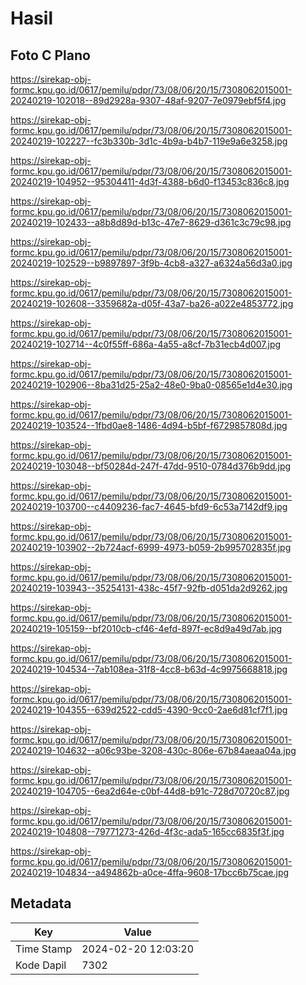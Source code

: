 # Hasil

## Foto C Plano

https://sirekap-obj-formc.kpu.go.id/0617/pemilu/pdpr/73/08/06/20/15/7308062015001-20240219-102018--89d2928a-9307-48af-9207-7e0979ebf5f4.jpg

https://sirekap-obj-formc.kpu.go.id/0617/pemilu/pdpr/73/08/06/20/15/7308062015001-20240219-102227--fc3b330b-3d1c-4b9a-b4b7-119e9a6e3258.jpg

https://sirekap-obj-formc.kpu.go.id/0617/pemilu/pdpr/73/08/06/20/15/7308062015001-20240219-104952--95304411-4d3f-4388-b6d0-f13453c836c8.jpg

https://sirekap-obj-formc.kpu.go.id/0617/pemilu/pdpr/73/08/06/20/15/7308062015001-20240219-102433--a8b8d89d-b13c-47e7-8629-d361c3c79c98.jpg

https://sirekap-obj-formc.kpu.go.id/0617/pemilu/pdpr/73/08/06/20/15/7308062015001-20240219-102529--b9897897-3f9b-4cb8-a327-a6324a56d3a0.jpg

https://sirekap-obj-formc.kpu.go.id/0617/pemilu/pdpr/73/08/06/20/15/7308062015001-20240219-102608--3359682a-d05f-43a7-ba26-a022e4853772.jpg

https://sirekap-obj-formc.kpu.go.id/0617/pemilu/pdpr/73/08/06/20/15/7308062015001-20240219-102714--4c0f55ff-686a-4a55-a8cf-7b31ecb4d007.jpg

https://sirekap-obj-formc.kpu.go.id/0617/pemilu/pdpr/73/08/06/20/15/7308062015001-20240219-102906--8ba31d25-25a2-48e0-9ba0-08565e1d4e30.jpg

https://sirekap-obj-formc.kpu.go.id/0617/pemilu/pdpr/73/08/06/20/15/7308062015001-20240219-103524--1fbd0ae8-1486-4d94-b5bf-f6729857808d.jpg

https://sirekap-obj-formc.kpu.go.id/0617/pemilu/pdpr/73/08/06/20/15/7308062015001-20240219-103048--bf50284d-247f-47dd-9510-0784d376b9dd.jpg

https://sirekap-obj-formc.kpu.go.id/0617/pemilu/pdpr/73/08/06/20/15/7308062015001-20240219-103700--c4409236-fac7-4645-bfd9-6c53a7142df9.jpg

https://sirekap-obj-formc.kpu.go.id/0617/pemilu/pdpr/73/08/06/20/15/7308062015001-20240219-103902--2b724acf-6999-4973-b059-2b995702835f.jpg

https://sirekap-obj-formc.kpu.go.id/0617/pemilu/pdpr/73/08/06/20/15/7308062015001-20240219-103943--35254131-438c-45f7-92fb-d051da2d9262.jpg

https://sirekap-obj-formc.kpu.go.id/0617/pemilu/pdpr/73/08/06/20/15/7308062015001-20240219-105159--bf2010cb-cf46-4efd-897f-ec8d9a49d7ab.jpg

https://sirekap-obj-formc.kpu.go.id/0617/pemilu/pdpr/73/08/06/20/15/7308062015001-20240219-104534--7ab108ea-31f8-4cc8-b63d-4c9975668818.jpg

https://sirekap-obj-formc.kpu.go.id/0617/pemilu/pdpr/73/08/06/20/15/7308062015001-20240219-104355--639d2522-cdd5-4390-9cc0-2ae6d81cf7f1.jpg

https://sirekap-obj-formc.kpu.go.id/0617/pemilu/pdpr/73/08/06/20/15/7308062015001-20240219-104632--a06c93be-3208-430c-806e-67b84aeaa04a.jpg

https://sirekap-obj-formc.kpu.go.id/0617/pemilu/pdpr/73/08/06/20/15/7308062015001-20240219-104705--6ea2d64e-c0bf-44d8-b91c-728d70720c87.jpg

https://sirekap-obj-formc.kpu.go.id/0617/pemilu/pdpr/73/08/06/20/15/7308062015001-20240219-104808--79771273-426d-4f3c-ada5-165cc6835f3f.jpg

https://sirekap-obj-formc.kpu.go.id/0617/pemilu/pdpr/73/08/06/20/15/7308062015001-20240219-104834--a494862b-a0ce-4ffa-9608-17bcc6b75cae.jpg


## Metadata

| Key        | Value               |
| ---------- | ------------------- |
| Time Stamp | 2024-02-20 12:03:20 |
| Kode Dapil | 7302                |



